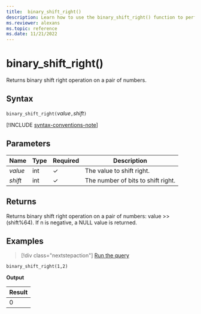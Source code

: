 ```yaml
---
title:  binary_shift_right()
description: Learn how to use the binary_shift_right() function to perform a binary shift right operation on a pair of numbers.
ms.reviewer: alexans
ms.topic: reference
ms.date: 11/21/2022
---
```

# binary_shift_right()

Returns binary shift right operation on a pair of numbers.

## Syntax

`binary_shift_right(`*value*`,`*shift*`)`

[!INCLUDE [syntax-conventions-note](../../includes/syntax-conventions-note.md)]

## Parameters

| Name | Type | Required | Description |
|--|--|--|--|
| *value* | int | &check; | The value to shift right. |
| *shift* | int | &check; | The number of bits to shift right. |

## Returns

Returns binary shift right operation on a pair of numbers: value >> (shift%64).
If n is negative, a NULL value is returned.

## Examples

> [!div class="nextstepaction"]
> <a href="https://dataexplorer.azure.com/clusters/help/databases/Samples?query=H4sIAAAAAAAAAysoyswr0UjKzEssqowvzshMK4kvykzPKNEw1DHS1AQAd48PPR4AAAA=" target="_blank">Run the query</a>

```kusto
binary_shift_right(1,2)
```

**Output**

|Result|
|------|
|0 |
